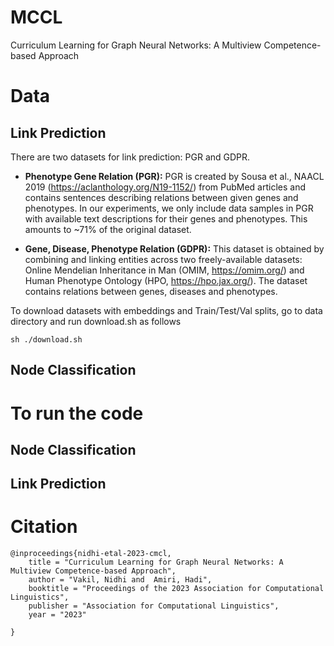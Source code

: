 # MCCL
Curriculum Learning for Graph Neural Networks: A Multiview Competence-based Approach

# Data 
## Link Prediction
There are two datasets for link prediction: PGR and GDPR. 

* **Phenotype Gene Relation (PGR):**  PGR is created by Sousa et al., NAACL 2019 (https://aclanthology.org/N19-1152/) from PubMed articles and contains sentences describing relations between given genes and phenotypes. In our experiments, we only include data samples in PGR with available text descriptions for their genes and phenotypes. This amounts to ~71% of the original dataset. 

* **Gene, Disease, Phenotype Relation (GDPR):** This dataset is obtained by combining and linking entities across two freely-available datasets: Online Mendelian Inheritance in Man (OMIM, https://omim.org/) and Human Phenotype Ontology (HPO, https://hpo.jax.org/). The dataset contains relations between genes, diseases and phenotypes.

To download datasets with embeddings and Train/Test/Val splits, go to data directory and run download.sh as follows

```
sh ./download.sh
```
## Node Classification

# To run the code 

## Node Classification

## Link Prediction

# Citation

```
@inproceedings{nidhi-etal-2023-cmcl,
    title = "Curriculum Learning for Graph Neural Networks: A Multiview Competence-based Approach",
    author = "Vakil, Nidhi and  Amiri, Hadi",
    booktitle = "Proceedings of the 2023 Association for Computational Linguistics",
    publisher = "Association for Computational Linguistics",
    year = "2023"
    
}
```
